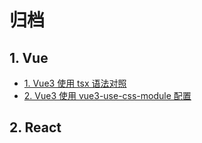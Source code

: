 # 归档

## 1. Vue

- [1. Vue3 使用 tsx 语法对照](/frontend/vue-archive/vue3-use-tsx.html)
- [2. Vue3 使用 vue3-use-css-module 配置](/frontend/vue-archive/vue3-use-css-module.html)

## 2. React
